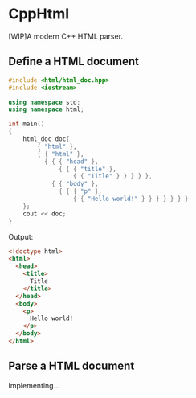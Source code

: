 # CppHtml
[WIP]A modern C++ HTML parser.

## Define a HTML document

``` cpp
#include <html/html_doc.hpp>
#include <iostream>

using namespace std;
using namespace html;

int main()
{
    html_doc doc{
        { "html" },
        { { "html" },
          { { { "head" },
              { { { "title" },
                  { { "Title" } } } } },
            { { "body" },
              { { { "p" },
                  { { "Hello world!" } } } } } } }
    };
    cout << doc;
}
```
Output:
``` html
<!doctype html>
<html>
  <head>
    <title>
      Title
    </title>
  </head>
  <body>
    <p>
      Hello world!
    </p>
  </body>
</html>
```

## Parse a HTML document
Implementing...
